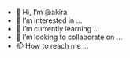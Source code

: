 - 👋 Hi, I’m @akira
- 👀 I’m interested in ...
- 🌱 I’m currently learning ...
- 💞️ I’m looking to collaborate on ...
- 📫 How to reach me ...

<!---
akiracc/akiracc is a ✨ special ✨ repository because its `README.md` (this file) appears on your GitHub profile.
You can click the Preview link to take a look at your changes.
--->

